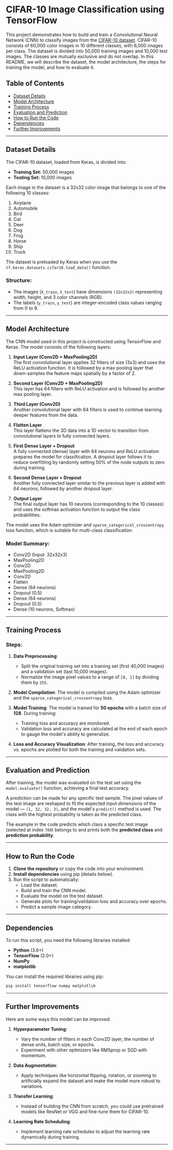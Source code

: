 # CIFAR-10 Image Classification using TensorFlow

This project demonstrates how to build and train a Convolutional Neural Network (CNN) to classify images from the [CIFAR-10 dataset](https://www.cs.toronto.edu/~kriz/cifar.html). CIFAR-10 consists of 60,000 color images in 10 different classes, with 6,000 images per class. The dataset is divided into 50,000 training images and 10,000 test images. The classes are mutually exclusive and do not overlap. In this README, we will describe the dataset, the model architecture, the steps for training the model, and how to evaluate it.

## Table of Contents
- [Dataset Details](#dataset-details)
- [Model Architecture](#model-architecture)
- [Training Process](#training-process)
- [Evaluation and Prediction](#evaluation-and-prediction)
- [How to Run the Code](#how-to-run-the-code)
- [Dependencies](#dependencies)
- [Further Improvements](#further-improvements)

---

## Dataset Details

The CIFAR-10 dataset, loaded from Keras, is divided into:

- **Training Set:** 50,000 images
- **Testing Set:** 10,000 images

Each image in the dataset is a 32x32 color image that belongs to one of the following 10 classes:
1. Airplane
2. Automobile
3. Bird
4. Cat
5. Deer
6. Dog
7. Frog
8. Horse
9. Ship
10. Truck

The dataset is preloaded by Keras when you use the `tf.keras.datasets.cifar10.load_data()` function.

### Structure:
- The images (`X_train`, `X_test`) have dimensions `(32x32x3)` representing width, height, and 3 color channels (RGB). 
- The labels (`y_train`, `y_test`) are integer-encoded class values ranging from 0 to 9.

---

## Model Architecture

The CNN model used in this project is constructed using TensorFlow and Keras. The model consists of the following layers:

1. **Input Layer (Conv2D + MaxPooling2D)**  
   The first convolutional layer applies 32 filters of size (3x3) and uses the ReLU activation function. It is followed by a max pooling layer that down-samples the feature maps spatially by a factor of 2.
   
2. **Second Layer (Conv2D + MaxPooling2D)**  
   This layer has 64 filters with ReLU activation and is followed by another max pooling layer.

3. **Third Layer (Conv2D)**  
   Another convolutional layer with 64 filters is used to continue learning deeper features from the data.

4. **Flatten Layer**  
   This layer flattens the 3D data into a 1D vector to transition from convolutional layers to fully connected layers.

5. **First Dense Layer + Dropout**  
   A fully connected (dense) layer with 64 neurons and ReLU activation prepares the model for classification. A dropout layer follows it to reduce overfitting by randomly setting 50% of the node outputs to zero during training.

6. **Second Dense Layer + Dropout**  
   Another fully connected layer similar to the previous layer is added with 64 neurons, followed by another dropout layer.

7. **Output Layer**  
   The final output layer has 10 neurons (corresponding to the 10 classes) and uses the softmax activation function to output the class probabilities.

The model uses the Adam optimizer and `sparse_categorical_crossentropy` loss function, which is suitable for multi-class classification.

### Model Summary:
- Conv2D (Input: 32x32x3)
- MaxPooling2D
- Conv2D
- MaxPooling2D
- Conv2D
- Flatten
- Dense (64 neurons)
- Dropout (0.5)
- Dense (64 neurons)
- Dropout (0.5)
- Dense (10 neurons, Softmax)

---

## Training Process

### Steps:
1. **Data Preprocessing**:
   - Split the original training set into a training set (first 40,000 images) and a validation set (last 10,000 images).
   - Normalize the image pixel values to a range of `[0, 1]` by dividing them by `255`.
   
2. **Model Compilation**:
   The model is compiled using the Adam optimizer and the `sparse_categorical_crossentropy` loss.

3. **Model Training**:
   The model is trained for **50 epochs** with a batch size of **128**. During training:
   - Training loss and accuracy are monitored.
   - Validation loss and accuracy are calculated at the end of each epoch to gauge the model's ability to generalize.

4. **Loss and Accuracy Visualization**:
   After training, the loss and accuracy vs. epochs are plotted for both the training and validation sets.

---

## Evaluation and Prediction

After training, the model was evaluated on the test set using the `model.evaluate()` function, achieving a final test accuracy.

A prediction can be made for any specific test sample. The pixel values of the test image are reshaped to fit the expected input dimensions of the model — `(1, 32, 32, 3)`, and the model's `predict()` method is used. The class with the highest probability is taken as the predicted class.

The example in the code predicts which class a specific test image (selected at index `789`) belongs to and prints both the **predicted class** and **prediction probability**.

---

## How to Run the Code

1. **Clone the repository** or copy the code into your environment.
2. **Install dependencies** using pip (details below).
3. Run the script to automatically:
   - Load the dataset.
   - Build and train the CNN model.
   - Evaluate the model on the test dataset.
   - Generate plots for training/validation loss and accuracy over epochs.
   - Predict a sample image category.

---

## Dependencies

To run this script, you need the following libraries installed:

- **Python** (3.6+)
- **TensorFlow** (2.0+)
- **NumPy**
- **matplotlib**

You can install the required libraries using pip:

```bash
pip install tensorflow numpy matplotlib
```

---

## Further Improvements

Here are some ways this model can be improved:

1. **Hyperparameter Tuning**:
   - Vary the number of filters in each Conv2D layer, the number of dense units, batch size, or epochs.
   - Experiment with other optimizers like RMSprop or SGD with momentum.

2. **Data Augmentation**:
   - Apply techniques like horizontal flipping, rotation, or zooming to artificially expand the dataset and make the model more robust to variations.

3. **Transfer Learning**:
   - Instead of building the CNN from scratch, you could use pretrained models like ResNet or VGG and fine-tune them for CIFAR-10.

4. **Learning Rate Scheduling**:
   - Implement learning rate schedules to adjust the learning rate dynamically during training.

---
